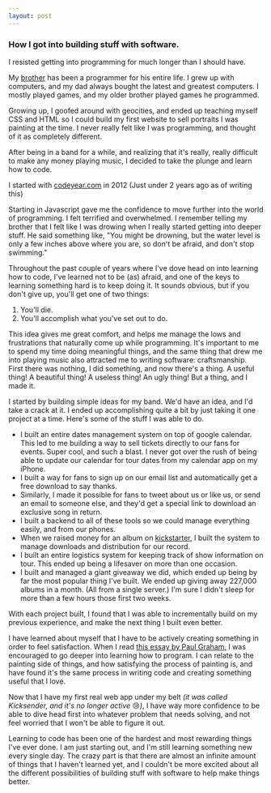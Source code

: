 ```yaml
---
layout: post
---
```


### How I got into building stuff with software.

I resisted getting into programming for much longer than I should have.

My [brother](http://davidstockton.com) has been a programmer for his entire life. I grew up with computers, and my dad
always bought the latest and greatest computers. I mostly played games, and my older brother played games he programmed.

Growing up, I goofed around with geocities, and ended up teaching myself CSS and HTML so I could build my first website
 to sell portraits I was painting at the time. I never really felt like I was programming, and thought of it as
 completely different.

After being in a band for a while, and realizing that it's really, really difficult to make any money playing music, I
decided to take the plunge and learn how to code.

I started with [codeyear.com](http://codeyear.com) in 2012 (Just under 2 years ago as of writing this)

Starting in Javascript gave me the confidence to move further into the world of programming. I felt terrified and
overwhelmed. I remember telling my brother that I felt like I was drowing when I really started getting into deeper
stuff. He said something like, "You might be drowning, but the water level is only a few inches above where you are,
so don't be afraid, and don't stop swimming."

Throughout the past couple of years where I've dove head on into learning how to code, I've learned not to be (as)
afraid, and one of the keys to learning something hard is to keep doing it. It sounds obvious, but if you don't give up,
you'll get one of two things:

1. You'll die.
2. You'll accomplish what you've set out to do.

This idea gives me great comfort, and helps me manage the lows and frustrations that naturally come up while programming.
It's important to me to spend my time doing meaningful things, and the same thing that drew me into playing music also
attracted me to writing software: craftsmanship. First there was nothing, I did something, and now there's a thing. A
useful thing! A beautiful thing! A useless thing! An ugly thing! But a thing, and I made it.

I started by building simple ideas for my band. We'd have an idea, and I'd take a crack at it. I ended up accomplishing
quite a bit by just taking it one project at a time. Here's some of the stuff I was able to do.

- I built an entire dates management system on top of google calendar. This led to me building a way to sell tickets
directly to our fans for events. Super cool, and such a blast. I never got over the rush of being able to update our
calendar for tour dates from my calendar app on my iPhone.
- I built a way for fans to sign up on our email list and automatically get a free download to say thanks.
- Similarly, I made it possible for fans to tweet about us or like us, or send an email to someone else, and they'd get
a special link to download an exclusive song in return.
- I built a backend to all of these tools so we could manage everything easily, and from our phones.
- When we raised money for an album on
[kickstarter](http://www.kickstarter.com/projects/theautumnfilm/8-track-tape-a-new-album-by-indie-pop-trio-the-aut),
I built the system to manage downloads and distribution for our record.
- I built an entire logistics system for keeping track of show information on tour. This ended up being a lifesaver on
 more than one occasion.
- I built and managed a giant giveaway we did, which ended up being by far the most popular thing I've built.
We ended up giving away 227,000 albums in a month. (All from a single server.) I'm sure I didn't sleep for more than a
 few hours those first two weeks.

With each project built, I found that I was able to incrementally build on my previous experience, and make the next
thing I built even better.

I have learned about myself that I have to be actively creating something in order to feel satisfaction. When I read
[this essay by Paul Graham,](http://www.paulgraham.com/hp.html) I was encouraged to go deeper into learning how to
program. I can relate to the painting side of things, and how satisfying the process of painting is, and have found it's
the same process in writing code and creating something useful that I love.

Now that I have my first real web app under my belt _(it was called Kicksender, and it's no longer active_ 😢_)_, I have way more confidence to be able to
dive head first into whatever problem that needs solving, and not feel worried that I won't be able to figure it out.

Learning to code has been one of the hardest and most rewarding things I've ever done. I am just starting out, and I'm
still learning something new every single day. The crazy part is that there are almost an infinite amount of things that
I haven't learned yet, and I couldn't be more excited about all the different possibilities of building stuff with
software to help make things better.